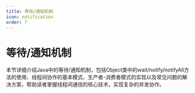 ```yaml
---
title: 等待/通知机制
icon: notification
order: 7
---
```


# 等待/通知机制

本节详细介绍Java中的等待/通知机制，包括Object类中的wait/notify/notifyAll方法的使用、线程间协作的基本模式、生产者-消费者模式的实现以及常见问题的解决方案，帮助读者掌握线程间通信的核心技术，实现复杂的并发协作。
